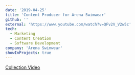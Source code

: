 ```yaml
---
date: '2019-04-25'
title: 'Content Producer for Arena Swimwear'
github: ''
external: 'https://www.youtube.com/watch?v=QFv2V_V2w5c'
tech:
  - Marketing
  - Content Creation
  - Software Development
company: 'Arena Swimwear'
showInProjects: true
---
```


[Collection Video](https://www.youtube.com/watch?v=QFv2V_V2w5c)
